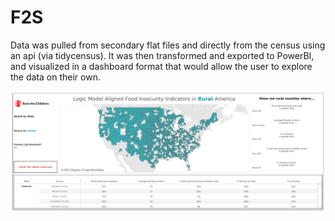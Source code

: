 # F2S

Data was pulled from secondary flat files and directly from the census using an api (via tidycensus). It was then transformed and exported to PowerBI, and visualized in a dashboard format that would allow the user to explore the data on their own. 

![Used data to create this map](https://github.com/JonFain90/F2S/blob/main/rmd/F2S_Dashboard.png)
